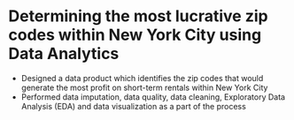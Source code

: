 # Determining the most lucrative zip codes within New York City using Data Analytics
- Designed a data product which identifies the zip codes that would generate the most profit on short-term rentals within New York City
- Performed data imputation, data quality, data cleaning, Exploratory Data Analysis (EDA) and data visualization as a part of the process
